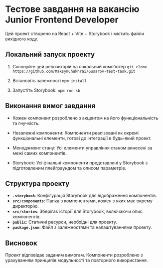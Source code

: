 # Тестове завдання на вакансію Junior Frontend Developer

Цей проект створено на React + Vite + Storybook і містить файли вихідного коду.

## Локальний запуск проекту
1. Склонуйте цей репозиторій на локальний комп'ютер `git clone https://github.com/MaksymChukhrai/Gusarov-test-task.git`

2. Встановіть залежності `npm install`

3. Запустіть Storybook: `npm run sb`


## Виконання вимог завдання
- Кожен компонент розроблено з акцентом на його функціональність та гнучкість.

- Незалежні компоненти: Компоненти реалізовані як окремі функціональні елементи, готові до інтеграції в будь-який проект.

- Менеджмент стану: Усі елементи управління станом винесені за межі самих компонентів.

- Storybook: Усі фінальні компоненти представлені у Storybook з підготовленим плейграундом та описом параметрів.

## Структура проекту

- **`.storybook`**: Конфігурація Storybook для відображення компонентів.
- **`src/components`**: Папка з компонентами, кожен з яких має окрему директорію.
- **`src/stories`**: Зберігає історії для Storybook, включаючи опис компонентів.
- **`public`**: Статичні ресурси, необхідні для проекту.
- **`package.json`**: Файл з залежностями та налаштуваннями проекту.

## Висновок
Проект відповідає заданим вимогам. Компоненти розроблено з урахуванням принципів модульності та повторного використання. 
